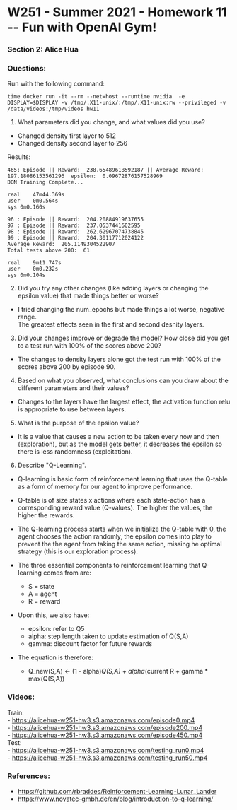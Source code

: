 # W251 - Summer 2021 - Homework 11 -- Fun with OpenAI Gym!
### Section 2: Alice Hua

### Questions:

Run with the following command:
```
time docker run -it --rm --net=host --runtime nvidia  -e DISPLAY=$DISPLAY -v /tmp/.X11-unix/:/tmp/.X11-unix:rw --privileged -v /data/videos:/tmp/videos hw11
```

1. What parameters did you change, and what values did you use?

- Changed density first layer to 512
- Changed density second layer to 256

Results:
```
465: Episode || Reward:  238.65489618592187 || Average Reward: 197.18086153561296  epsilon:  0.09672876157528969
DQN Training Complete...

real	47m44.369s
user	0m0.564s
sys	0m0.160s

96 : Episode || Reward:  204.20884919637655
97 : Episode || Reward:  237.0537441602595
98 : Episode || Reward:  262.62967074738845
99 : Episode || Reward:  204.30117712024122
Average Reward:  205.1149304522907
Total tests above 200:  61

real	9m11.747s
user	0m0.232s
sys	0m0.104s
``` 

2. Did you try any other changes (like adding layers or changing the epsilon value) that made things better or worse?

- I tried changing the num_epochs but made things a lot worse, negative range.  
The greatest effects seen in the first and second desnity layers.                                                                                                                  

3. Did your changes improve or degrade the model? How close did you get to a test run with 100% of the scores above 200?

- The changes to density layers alone got the test run with 100% of the scores above 200 by episode 90.

4. Based on what you observed, what conclusions can you draw about the different parameters and their values?

- Changes to the layers have the largest effect, the activation function relu is appropriate to use between layers. 

5. What is the purpose of the epsilon value?

- It is a value that causes a new action to be taken every now and then (exploration), but as the model gets better, it decreases the epsilon so there is less randomness (exploitation). 

6. Describe "Q-Learning".

- Q-learning is basic form of reinforcement learning that uses the Q-table as a form of memory for our agent to improve performance.   
- Q-table is of size states x actions where each state-action has a corresponding reward value (Q-values). The higher the values, the higher the rewards.  
- The Q-learning process starts when we initialize the Q-table with 0, the agent chooses the action randomly, the epsilon comes into play to prevent the the agent from taking the same action, missing he optimal strategy (this is our exploration process).
- The three essential components to reinforcement learning that Q-learning comes from are:
	- S = state
	- A = agent
	- R = reward

- Upon this, we also have:
	- epsilon: refer to Q5
	- alpha: step length taken to update estimation of Q(S,A)
	- gamma: discount factor for future rewards

- The equation is therefore:
	- Q_new(S,A) <- (1 - alpha)*Q(S,A) + alpha*(current R + gamma * max(Q(S,A))

### Videos:
Train:  
	- https://alicehua-w251-hw3.s3.amazonaws.com/episode0.mp4  
	- https://alicehua-w251-hw3.s3.amazonaws.com/episode200.mp4   
	- https://alicehua-w251-hw3.s3.amazonaws.com/episode450.mp4  
Test:  
	- https://alicehua-w251-hw3.s3.amazonaws.com/testing_run0.mp4  
	- https://alicehua-w251-hw3.s3.amazonaws.com/testing_run50.mp4  
  
### References:
- https://github.com/rbraddes/Reinforcement-Learning-Lunar_Lander
- https://www.novatec-gmbh.de/en/blog/introduction-to-q-learning/

